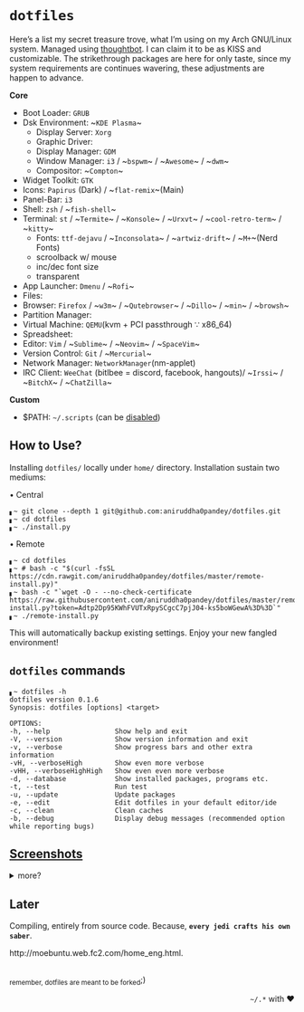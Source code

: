 # `dotfiles`
Here’s a list my secret treasure trove, what I’m using on my Arch GNU/Linux system. Managed using [thoughtbot](https://github.com/thoughtbot/rcm). I can claim it to be as KISS and customizable. The strikethrough packages are here for only taste, since my system requirements are continues wavering, these adjustments are happen to advance.

**Core**
- Boot Loader: `GRUB`
- Dsk Environment: ~`KDE Plasma`~
  - Display Server: `Xorg`
  - Graphic Driver: 
  - Display Manager: `GDM`
  - Window Manager: `i3` / ~`bspwm`~ / ~`Awesome`~ / ~`dwm`~
  - Compositor: ~`Compton`~
- Widget Toolkit: `GTK`
- Icons: `Papirus` (Dark) / ~`flat-remix`~(Main)
- Panel-Bar: `i3`
- Shell: `zsh` / ~`fish-shell`~
- Terminal: `st` / ~`Termite`~ / ~`Konsole`~ / ~`Urxvt`~ / ~`cool-retro-term`~ / ~`kitty`~
   - Fonts: `ttf-dejavu` / ~`Inconsolata`~ / ~`artwiz-drift`~ / ~`M+`~(Nerd Fonts)
   - scroolback w/ mouse
   - inc/dec font size
   - transparent
- App Launcher: `Dmenu` / ~`Rofi`~
- Files: 
- Browser: `Firefox` / ~`w3m`~ / ~`Qutebrowser`~ / ~`Dillo`~ / ~`min`~ / ~`browsh`~
- Partition Manager: 
- Virtual Machine: `QEMU`(kvm + PCI passthrough ∵ x86_64)
- Spreadsheet: 
- Editor: `Vim` / ~`Sublime`~ / ~`Neovim`~ / ~`SpaceVim`~
- Version Control: `Git` / ~`Mercurial`~
- Network Manager: `NetworkManager`(nm-applet)  
- IRC Client: `WeeChat` (bitlbee = discord, facebook, hangouts)/ ~`Irssi`~ / ~`BitchX`~ / ~`ChatZilla`~

**Custom**
- $PATH: `~/.scripts` (can be [disabled](./install.py))


## How to Use?
Installing `dotfiles/` locally under `home/` directory. Installation sustain two mediums:  

• Central
```shell
▖~ git clone --depth 1 git@github.com:aniruddha0pandey/dotfiles.git
▖~ cd dotfiles
▖~ ./install.py
```
• Remote
```shell
▖~ cd dotfiles
▖~ # bash -c "$(curl -fsSL https://cdn.rawgit.com/aniruddha0pandey/dotfiles/master/remote-install.py)"
▖~ bash -c "`wget -O - --no-check-certificate https://raw.githubusercontent.com/aniruddha0pandey/dotfiles/master/remote-install.py?token=Adtp2Dp95KWhFVUTxRpySCgcC7pjJ04-ks5boWGewA%3D%3D`"
▖~ ./remote-install.py
```
This will automatically backup existing settings. Enjoy your new fangled environment!

## `dotfiles` commands
```
▖~ dotfiles -h
dotfiles version 0.1.6
Synopsis: dotfiles [options] <target>

OPTIONS:
-h, --help                Show help and exit
-V, --version             Show version information and exit
-v, --verbose             Show progress bars and other extra information
-vH, --verboseHigh        Show even more verbose
-vHH, --verboseHighHigh   Show even even more verbose
-d, --database            Show installed packages, programs etc. 
-t, --test                Run test
-u, --update              Update packages
-e, --edit                Edit dotfiles in your default editor/ide
-c, --clean               Clean caches
-b, --debug               Display debug messages (recommended option while reporting bugs)
```

## [Screenshots](https://www.reddit.com/r/unixporn/)
<details>
<summary>more?</summary><br />

### Zsh
![]()

### Neovim
![]()

</details>

## Later
Compiling, entirely from source code. Because, **`every jedi crafts his own saber`**.
<!-- Motivation -->http://moebuntu.web.fc2.com/home_eng.html.
##
<sub>remember, dotfiles are meant to be forked</sub>;)
<p align='right'><code>~/.*</code> with ♥</p>
